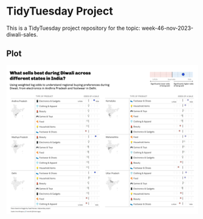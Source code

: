 # TidyTuesday Project

This is a TidyTuesday project repository for the topic: week-46-nov-2023-diwali-sales.

## Plot

![final plot](./final-plot.png)
